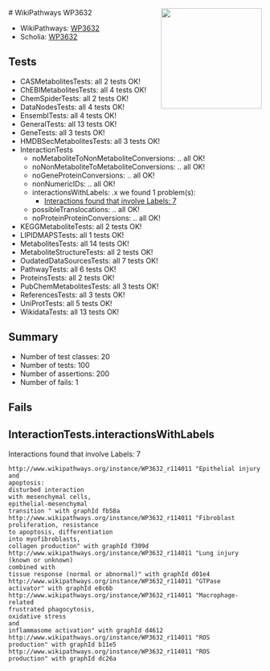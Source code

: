 <img style="float: right; width: 200px" src="https://upload.wikimedia.org/wikipedia/commons/thumb/8/83/Wplogo_with_text_500.png/640px-Wplogo_with_text_500.png" />
# WikiPathways WP3632

* WikiPathways: [WP3632](https://new.wikipathways.org/pathways/WP3632)
* Scholia: [WP3632](https://scholia.toolforge.org/wikipathways/WP3632)
## Tests
* CASMetabolitesTests: all 2 tests OK!
* ChEBIMetabolitesTests: all 4 tests OK!
* ChemSpiderTests: all 2 tests OK!
* DataNodesTests: all 4 tests OK!
* EnsemblTests: all 4 tests OK!
* GeneralTests: all 13 tests OK!
* GeneTests: all 3 tests OK!
* HMDBSecMetabolitesTests: all 3 tests OK!
* InteractionTests
    * noMetaboliteToNonMetaboliteConversions: .. all OK!
    * noNonMetaboliteToMetaboliteConversions: .. all OK!
    * noGeneProteinConversions: .. all OK!
    * nonNumericIDs: .. all OK!
    * interactionsWithLabels: .x we found 1 problem(s):
        * [Interactions found that involve Labels: 7](#630d267e)
    * possibleTranslocations: .. all OK!
    * noProteinProteinConversions: .. all OK!
* KEGGMetaboliteTests: all 2 tests OK!
* LIPIDMAPSTests: all 1 tests OK!
* MetabolitesTests: all 14 tests OK!
* MetaboliteStructureTests: all 2 tests OK!
* OudatedDataSourcesTests: all 7 tests OK!
* PathwayTests: all 6 tests OK!
* ProteinsTests: all 2 tests OK!
* PubChemMetabolitesTests: all 3 tests OK!
* ReferencesTests: all 3 tests OK!
* UniProtTests: all 5 tests OK!
* WikidataTests: all 13 tests OK!


## Summary

* Number of test classes: 20
* Number of tests: 100
* Number of assertions: 200
* Number of fails: 1

## Fails

<a name="630d267e" />

## InteractionTests.interactionsWithLabels

Interactions found that involve Labels: 7
```
http://www.wikipathways.org/instance/WP3632_r114011 "Epithelial injury and
apoptosis:
disturbed interaction
with mesenchymal cells,
epithelial-mesenchymal
transition " with graphId fb58a
http://www.wikipathways.org/instance/WP3632_r114011 "Fibroblast
proliferation, resistance 
to apoptosis, differentiation
into myofibroblasts, 
collagen production" with graphId f309d
http://www.wikipathways.org/instance/WP3632_r114011 "Lung injury (known or unknown) 
combined with 
tissue response (normal or abnormal)" with graphId d01e4
http://www.wikipathways.org/instance/WP3632_r114011 "GTPase
activator" with graphId e8c6b
http://www.wikipathways.org/instance/WP3632_r114011 "Macrophage-related
frustrated phagocytosis, 
oxidative stress
and
inflammasome activation" with graphId d4612
http://www.wikipathways.org/instance/WP3632_r114011 "ROS
production" with graphId b11e5
http://www.wikipathways.org/instance/WP3632_r114011 "ROS
production" with graphId dc26a
```

